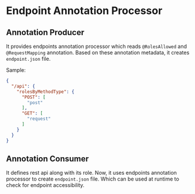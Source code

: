 # Endpoint Annotation Processor

## Annotation Producer

It provides endpoints annotation processor which reads
`@RolesAllowed` and `@RequestMapping` annotation. Based on these annotation metadata, it creates `endpoint.json` file.

Sample:

```json
{
  "/api": {
    "rolesByMethodType": {
      "POST": [
        "post"
      ],
      "GET": [
        "request"
      ]
    }
  }
}
```

## Annotation Consumer

It defines rest api along with its role. Now, it uses endpoints annotation processor to create `endpoint.json` file.
Which can be used at runtime to check for endpoint accessibility.

